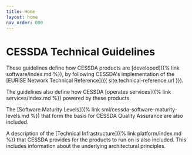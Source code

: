 ```yaml
---
title: Home
layout: home
nav_order: 000
---
```


# CESSDA Technical Guidelines

These guidelines define how CESSDA products are [developed]({% link software/index.md %}),
by following CESSDA's implementation of the
[EURISE Network Technical Reference]({{ site.technical-reference.url }}).

The guidelines also define how CESSDA [operates services]({% link services/index.md %}) powered by these products

The [Software Maturity Levels]({% link sml/cessda-software-maturity-levels.md %})
that form the basis for CESSDA Quality Assurance are also included.

A description of the [Technical Infrastructure]({% link platform/index.md %})
that CESSDA provides for the products to run on is also included.
This includes information about the underlying architectural principles.
